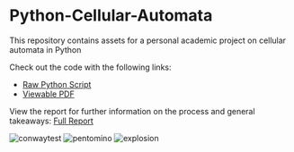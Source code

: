 # Python-Cellular-Automata


This repository contains assets for a personal academic project on cellular automata in Python


Check out the code with the following links:

- [Raw Python Script](https://github.com/mlund2k/Python-Cellular-Automata/blob/main/Game%20of%20Life%20Project.py)
- [Viewable PDF](https://github.com/mlund2k/Python-Cellular-Automata/blob/main/project%20code.pdf)


View the report for further information on the process and general takeaways:
[Full Report](https://github.com/mlund2k/Python-Cellular-Automata/blob/main/game%20of%20life%20report.pdf)


![conwaytest](https://github.com/user-attachments/assets/f1affb47-be72-4c0b-a022-da971898c962)
![pentomino](https://github.com/user-attachments/assets/f8247d91-f9e8-473b-aff1-d460525edae9)
![explosion](https://github.com/user-attachments/assets/500d5bc5-91f8-4688-9464-e83b02a0a752)
